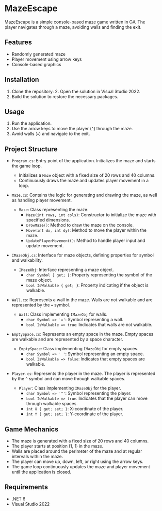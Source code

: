# MazeEscape

MazeEscape is a simple console-based maze game written in C#. The player navigates through a maze, avoiding walls and finding the exit.

## Features

- Randomly generated maze
- Player movement using arrow keys
- Console-based graphics

## Installation

1. Clone the repository:
    2. Open the solution in Visual Studio 2022.
3. Build the solution to restore the necessary packages.

## Usage

1. Run the application.
2. Use the arrow keys to move the player (`^`) through the maze.
3. Avoid walls (`=`) and navigate to the exit.

## Project Structure

- `Program.cs`: Entry point of the application. Initializes the maze and starts the game loop.
    - Initializes a `Maze` object with a fixed size of 20 rows and 40 columns.
    - Continuously draws the maze and updates player movement in a loop.

- `Maze.cs`: Contains the logic for generating and drawing the maze, as well as handling player movement.
    - `Maze`: Class representing the maze.
        - `Maze(int rows, int cols)`: Constructor to initialize the maze with specified dimensions.
        - `DrowMaze()`: Method to draw the maze on the console.
        - `Move(int dx, int dy)`: Method to move the player within the maze.
        - `UpdatePlayerMovement()`: Method to handle player input and update movement.

- `IMazeObj.cs`: Interface for maze objects, defining properties for symbol and walkability.
    - `IMazeObj`: Interface representing a maze object.
        - `char Symbol { get; }`: Property representing the symbol of the maze object.
        - `bool IsWalkable { get; }`: Property indicating if the object is walkable.

- `Wall.cs`: Represents a wall in the maze. Walls are not walkable and are represented by the `=` symbol.
    - `Wall`: Class implementing `IMazeObj` for walls.
        - `char Symbol => '='`: Symbol representing a wall.
        - `bool IsWalkable => true`: Indicates that walls are not walkable.

- `EmptySpace.cs`: Represents an empty space in the maze. Empty spaces are walkable and are represented by a space character.
    - `EmptySpace`: Class implementing `IMazeObj` for empty spaces.
        - `char Symbol => ' '`: Symbol representing an empty space.
        - `bool IsWalkable => false`: Indicates that empty spaces are walkable.

- `Player.cs`: Represents the player in the maze. The player is represented by the `^` symbol and can move through walkable spaces.
    - `Player`: Class implementing `IMazeObj` for the player.
        - `char Symbol => '^'`: Symbol representing the player.
        - `bool IsWalkable => true`: Indicates that the player can move through walkable spaces.
        - `int X { get; set; }`: X-coordinate of the player.
        - `int Y { get; set; }`: Y-coordinate of the player.

## Game Mechanics

- The maze is generated with a fixed size of 20 rows and 40 columns.
- The player starts at position (1, 1) in the maze.
- Walls are placed around the perimeter of the maze and at regular intervals within the maze.
- The player can move up, down, left, or right using the arrow keys.
- The game loop continuously updates the maze and player movement until the application is closed.

## Requirements

- .NET 6
- Visual Studio 2022

